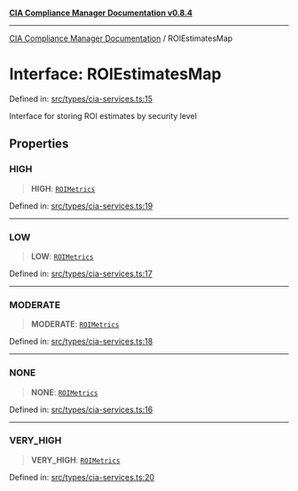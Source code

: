 [**CIA Compliance Manager Documentation v0.8.4**](../README.md)

***

[CIA Compliance Manager Documentation](../globals.md) / ROIEstimatesMap

# Interface: ROIEstimatesMap

Defined in: [src/types/cia-services.ts:15](https://github.com/Hack23/cia-compliance-manager/blob/a6d8d6a2cab2160940b9a047208c12088d7e02cf/src/types/cia-services.ts#L15)

Interface for storing ROI estimates by security level

## Properties

### HIGH

> **HIGH**: [`ROIMetrics`](ROIMetrics.md)

Defined in: [src/types/cia-services.ts:19](https://github.com/Hack23/cia-compliance-manager/blob/a6d8d6a2cab2160940b9a047208c12088d7e02cf/src/types/cia-services.ts#L19)

***

### LOW

> **LOW**: [`ROIMetrics`](ROIMetrics.md)

Defined in: [src/types/cia-services.ts:17](https://github.com/Hack23/cia-compliance-manager/blob/a6d8d6a2cab2160940b9a047208c12088d7e02cf/src/types/cia-services.ts#L17)

***

### MODERATE

> **MODERATE**: [`ROIMetrics`](ROIMetrics.md)

Defined in: [src/types/cia-services.ts:18](https://github.com/Hack23/cia-compliance-manager/blob/a6d8d6a2cab2160940b9a047208c12088d7e02cf/src/types/cia-services.ts#L18)

***

### NONE

> **NONE**: [`ROIMetrics`](ROIMetrics.md)

Defined in: [src/types/cia-services.ts:16](https://github.com/Hack23/cia-compliance-manager/blob/a6d8d6a2cab2160940b9a047208c12088d7e02cf/src/types/cia-services.ts#L16)

***

### VERY\_HIGH

> **VERY\_HIGH**: [`ROIMetrics`](ROIMetrics.md)

Defined in: [src/types/cia-services.ts:20](https://github.com/Hack23/cia-compliance-manager/blob/a6d8d6a2cab2160940b9a047208c12088d7e02cf/src/types/cia-services.ts#L20)
